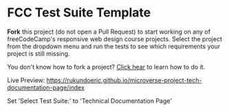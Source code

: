 # FCC Test Suite Template

**Fork** this project (do not open a Pull Request) to start working on any of freeCodeCamp's responsive web design course projects. Select the project from the dropdown menu and run the tests to see which requirements your project is still missing.

You don't know how to fork a project? [Click hear](https://help.github.com/articles/fork-a-repo/) to learn how to do it.

Live Preview:
https://rukundoeric.github.io/microverse-project-tech-documentation-page/index

Set 'Select Test Suite:' to 'Technical Documentation Page'
